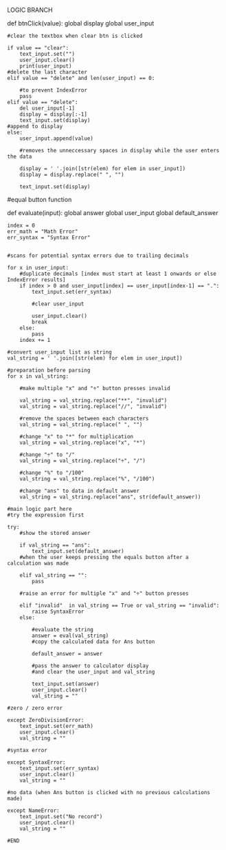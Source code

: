 LOGIC BRANCH

def btnClick(value):
    global display
    global user_input

    #clear the textbox when clear btn is clicked

    if value == "clear":
        text_input.set("")
        user_input.clear()
        print(user_input)
    #delete the last character
    elif value == "delete" and len(user_input) == 0:

        #to prevent IndexError
        pass
    elif value == "delete":
        del user_input[-1]
        display = display[:-1]
        text_input.set(display)
    #append to display
    else:
        user_input.append(value)

        #removes the unneccessary spaces in display while the user enters the data

        display = ' '.join([str(elem) for elem in user_input])
        display = display.replace(" ", "")

        text_input.set(display)

#equal button function

def evaluate(input):
    global answer
    global user_input
    global default_answer

    index = 0
    err_math = "Math Error"
    err_syntax = "Syntax Error"


    #scans for potential syntax errors due to trailing decimals

    for x in user_input:
        #duplicate decimals [index must start at least 1 onwards or else IndexError results]
        if index > 0 and user_input[index] == user_input[index-1] == ".":
            text_input.set(err_syntax)

            #clear user_input

            user_input.clear()
            break
        else:
            pass
        index += 1

    #convert user_input list as string
    val_string = ' '.join([str(elem) for elem in user_input])

    #preparation before parsing
    for x in val_string:

        #make multiple "x" and "÷" button presses invalid

        val_string = val_string.replace("**", "invalid")
        val_string = val_string.replace("//", "invalid")

        #remove the spaces between each characters
        val_string = val_string.replace(" ", "")

        #change "x" to "*" for multiplication
        val_string = val_string.replace("x", "*")

        #change "÷" to "/"
        val_string = val_string.replace("÷", "/")

        #change "%" to "/100"
        val_string = val_string.replace("%", "/100")

        #change "ans" to data in default answer
        val_string = val_string.replace("ans", str(default_answer))

    #main logic part here
    #try the expression first

    try:
        #show the stored answer

        if val_string == "ans":
            text_input.set(default_answer)
        #when the user keeps pressing the equals button after a calculation was made

        elif val_string == "":
            pass

        #raise an error for multiple "x" and "÷" button presses

        elif "invalid"  in val_string == True or val_string == "invalid":
            raise SyntaxError
        else:

            #evaluate the string
            answer = eval(val_string)
            #copy the calculated data for Ans button

            default_answer = answer
            
            #pass the answer to calculator display
            #and clear the user_input and val_string

            text_input.set(answer)
            user_input.clear()
            val_string = ""

    #zero / zero error

    except ZeroDivisionError:
        text_input.set(err_math)
        user_input.clear()
        val_string = ""
    
    #syntax error

    except SyntaxError:
        text_input.set(err_syntax)
        user_input.clear()
        val_string = ""

    #no data (when Ans button is clicked with no previous calculations made)

    except NameError:
        text_input.set("No record")
        user_input.clear()
        val_string = ""

    #END
